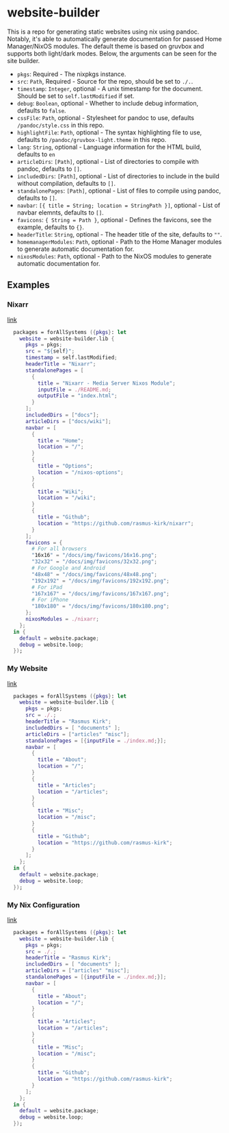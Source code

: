 # website-builder

This is a repo for generating static websites using nix using pandoc. Notably,
it's able to automatically generate documentation for passed Home Manager/NixOS
modules. The default theme is based on gruvbox and supports both light/dark modes.
Below, the arguments can be seen for the site builder.

- `pkgs`: Required - The nixpkgs instance.
- `src`: `Path`, Required - Source for the repo, should be set to `./.`.
- `timestamp`: `Integer`, optional - A unix timestamp for the document. Should be set to `self.lastModified` if set.
- `debug`: `Boolean`, optional - Whether to include debug information, defaults to `false`.
- `cssFile`: `Path`, optional - Stylesheet for pandoc to use, defaults `/pandoc/style.css` in this repo.
- `highlightFile`: `Path`, optional - The syntax highlighting file to use, defaults to `/pandoc/gruvbox-light.theme` in this repo.
- `lang`: `String`, optional - Language information for the HTML build, defaults to `en`
- `articleDirs`: `[Path]`, optional - List of directories to compile with pandoc, defaults to `[]`.
- `includedDirs`: `[Path]`, optional - List of directories to include in the build without compilation, defaults to `[]`.
- `standalonePages`: `[Path]`, optional - List of files to compile using pandoc, defaults to `[]`.
- `navbar`: `[{ title = String; location = StringPath }]`, optional - List of navbar elemnts, defaults to `[]`.
- `favicons`: `{ String = Path }`, optional - Defines the favicons, see the example, defaults to `{}`.
- `headerTitle`: `String`, optional - The header title of the site, defaults to `""`.
- `homemanagerModules`: `Path`, optional - Path to the Home Manager modules to generate automatic documentation for.
- `nixosModules`: `Path`, optional - Path to the NixOS modules to generate automatic documentation for.

## Examples

### Nixarr

[link](https://nixarr.com/)

```nix
  packages = forAllSystems ({pkgs}: let
    website = website-builder.lib {
      pkgs = pkgs;
      src = "${self}";
      timestamp = self.lastModified;
      headerTitle = "Nixarr";
      standalonePages = [
        {
          title = "Nixarr - Media Server Nixos Module";
          inputFile = ./README.md;
          outputFile = "index.html";
        }
      ];
      includedDirs = ["docs"];
      articleDirs = ["docs/wiki"];
      navbar = [
        {
          title = "Home";
          location = "/";
        }
        {
          title = "Options";
          location = "/nixos-options";
        }
        {
          title = "Wiki";
          location = "/wiki";
        }
        {
          title = "Github";
          location = "https://github.com/rasmus-kirk/nixarr";
        }
      ];
      favicons = {
        # For all browsers
        "16x16" = "/docs/img/favicons/16x16.png";
        "32x32" = "/docs/img/favicons/32x32.png";
        # For Google and Android
        "48x48" = "/docs/img/favicons/48x48.png";
        "192x192" = "/docs/img/favicons/192x192.png";
        # For iPad
        "167x167" = "/docs/img/favicons/167x167.png";
        # For iPhone
        "180x180" = "/docs/img/favicons/180x180.png";
      };
      nixosModules = ./nixarr;
    };
  in {
    default = website.package;
    debug = website.loop;
  });
```

### My Website

[link](https://rasmuskirk.com/)

```nix
  packages = forAllSystems ({pkgs}: let
    website = website-builder.lib {
      pkgs = pkgs;
      src = ./.;
      headerTitle = "Rasmus Kirk";
      includedDirs = [ "documents" ];
      articleDirs = ["articles" "misc"];
      standalonePages = [{inputFile = ./index.md;}];
      navbar = [
        {
          title = "About";
          location = "/";
        }
        {
          title = "Articles";
          location = "/articles";
        }
        {
          title = "Misc";
          location = "/misc";
        }
        {
          title = "Github";
          location = "https://github.com/rasmus-kirk";
        }
      ];
    };
  in {
    default = website.package;
    debug = website.loop;
  });
```

### My Nix Configuration

[link](https://nix.rasmuskirk.com/)

```nix
  packages = forAllSystems ({pkgs}: let
    website = website-builder.lib {
      pkgs = pkgs;
      src = ./.;
      headerTitle = "Rasmus Kirk";
      includedDirs = [ "documents" ];
      articleDirs = ["articles" "misc"];
      standalonePages = [{inputFile = ./index.md;}];
      navbar = [
        {
          title = "About";
          location = "/";
        }
        {
          title = "Articles";
          location = "/articles";
        }
        {
          title = "Misc";
          location = "/misc";
        }
        {
          title = "Github";
          location = "https://github.com/rasmus-kirk";
        }
      ];
    };
  in {
    default = website.package;
    debug = website.loop;
  });
```
